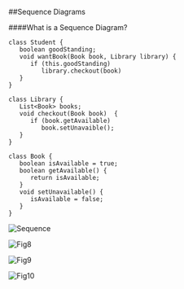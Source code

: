 ##Sequence Diagrams

####What is a Sequence Diagram?

```
class Student {
   boolean goodStanding;
   void wantBook(Book book, Library library) {
      if (this.goodStanding)
         library.checkout(book) 
   }
}

class Library {
   List<Book> books;
   void checkout(Book book)  { 
      if (book.getAvailable)
         book.setUnavaible();
   }
}

class Book {
   boolean isAvailable = true;
   boolean getAvailable() {
      return isAvailable;
   }
   void setUnavailable() {
      isAvailable = false;
   }
}
```

![Sequence](https://github.com/trekbaum/present/blob/master/uml/resourses/class.jpeg "Sequence Diagram")

![Fig8](https://github.com/trekbaum/present/blob/master/uml/resourses/fig8.png "Actor, Class, & Object")

![Fig9](https://github.com/trekbaum/present/blob/master/uml/resourses/fig9.png "Messages")

![Fig10](https://github.com/trekbaum/present/blob/master/uml/resourses/fig5.png "Conditional")

